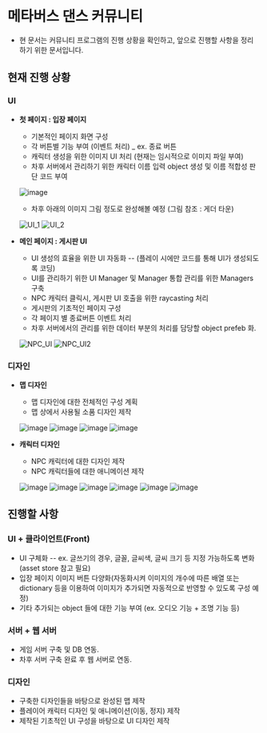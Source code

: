 
# 메타버스 댄스 커뮤니티

* 현 문서는 커뮤니티 프로그램의 진행 상황을 확인하고, 앞으로 진행할 사항을 정리하기 위한 문서입니다. 

##  현재 진행 상황

### UI
  * __첫 페이지 : 입장 페이지__
    - 기본적인 페이지 화면 구성
    - 각 버튼별 기능 부여 (이벤트 처리) _ ex. 종료 버튼
    - 캐릭터 생성을 위한 이미지 UI 처리 (현재는 임시적으로 이미지 파일 부여)
    - 차후 서버에서 관리하기 위한 캐릭터 이름 입력 object 생성 및 이름 적합성 판단 코드 부여
    
    

     ![image](https://user-images.githubusercontent.com/88349821/179867247-abefb6ee-0a94-4031-bd0a-7e631b1770c3.png)
     
     * 차후 아래의 이미지 그림 정도로 완성해볼 예정 (그림 참조 : 게더 타운)
     
     ![UI_1](https://user-images.githubusercontent.com/88349821/179868547-6de67c12-fd59-4aff-80a7-98b06ae564b9.png)
     ![UI_2](https://user-images.githubusercontent.com/88349821/179868565-d0187983-a14e-4536-aee2-c13dd4c58d7e.png)


  * __메인 페이지 : 게시판 UI__
    - UI 생성의 효율을 위한 UI 자동화 -- (플레이 시에만 코드를 통해 UI가 생성되도록 코딩)
    - UI를 관리하기 위한 UI Manager 및 Manager 통합 관리를 위한 Managers 구축
    - NPC 캐릭터 클릭시, 게시판 UI 호출을 위한 raycasting 처리
    - 게시판의 기초적인 페이지 구성
    - 각 페이지 별 종료버튼 이벤트 처리
    - 차후 서버에서의 관리를 위한 데이터 부분의 처리를 담당할 object prefeb 화.

     
     ![NPC_UI](https://user-images.githubusercontent.com/88349821/179868934-bcabe13b-4735-46d6-aa35-daa0f11e92f3.png)
     ![NPC_UI2](https://user-images.githubusercontent.com/88349821/179868945-85e4574e-89a6-4fd8-9122-e3331f3c0523.png)



### 디자인
  * __맵 디자인__
    - 맵 디자인에 대한 전체적인 구성 계획
    - 맵 상에서 사용될 소품 디자인 제작

     ![image](https://user-images.githubusercontent.com/88349821/179869228-af385100-c409-4611-a080-f5498c381158.png)
     ![image](https://user-images.githubusercontent.com/88349821/179869246-7c62da60-01c6-4d95-aef7-3fded13a4a73.png)
     ![image](https://user-images.githubusercontent.com/88349821/179869258-73e34cc1-59cf-4019-bd6e-2a2e648fb3bf.png)
     ![image](https://user-images.githubusercontent.com/88349821/179869266-9aa1a26b-30e5-42be-927b-074c65bcb562.png)

    
  * __캐릭터 디자인__
    - NPC 캐릭터에 대한 디자인 제작
    - NPC 캐릭터들에 대한 애니메이션 제작

    ![image](https://user-images.githubusercontent.com/88349821/179869348-3bb90de1-b28c-493f-a536-8bb1c9f18182.png)
    ![image](https://user-images.githubusercontent.com/88349821/179869354-f7afd733-4eaf-40b9-9eb7-0dfeef82eba2.png)
    ![image](https://user-images.githubusercontent.com/88349821/179869473-36d634d4-48cb-43ce-9f37-6aa041840ef1.png)
    ![image](https://user-images.githubusercontent.com/88349821/179869360-cc1f37a3-16a6-40a2-84f3-8864f9a8fefc.png)
    ![image](https://user-images.githubusercontent.com/88349821/179869490-9999807e-c94a-4f34-ad88-0ca8e5f7a921.png)
    ![image](https://user-images.githubusercontent.com/88349821/179869393-22664b71-4b48-4c78-b569-b77ecb5a37ba.png)



## 진행할 사항

### UI + 클라이언트(Front)
  * UI 구체화 -- ex. 글쓰기의 경우, 글꼴, 글씨색, 글씨 크기 등 지정 가능하도록 변화 (asset store 참고 필요)
  * 입장 페이지 이미지 버튼 다양화(자동화시켜 이미지의 개수에 따른 배열 또는 dictionary 등을 이용하여 이미지가 추가되면 자동적으로 반영할 수 있도록 구성 예정)
  * 기타 추가되는 object 들에 대한 기능 부여 (ex. 오디오 기능 + 조명 기능 등)

### 서버 + 웹 서버
  * 게임 서버 구축 및 DB 연동.
  * 차후 서버 구축 완료 후 웹 서버로 연동.

### 디자인
  * 구축한 디자인들을 바탕으로 완성된 맵 제작
  * 플레이어 캐릭터 디자인 및 애니메이션(이동, 정지) 제작 
  * 제작된 기초적인 UI 구성을 바탕으로 UI 디자인 제작
